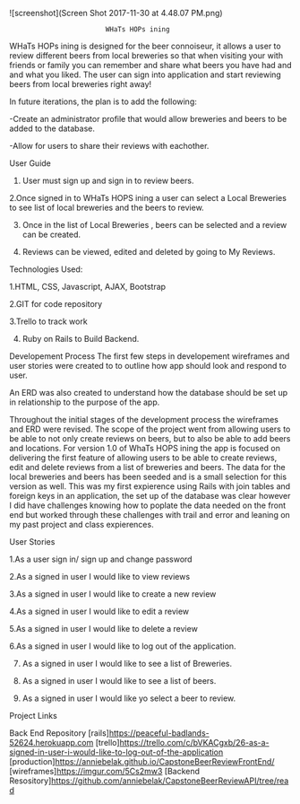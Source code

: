 

![screenshot](Screen Shot 2017-11-30 at 4.48.07 PM.png)

                            WHaTs HOPs ining

WHaTs HOPs ining is designed for the beer connoiseur, it allows a user to review different beers from local
breweries so that when visiting your with friends or family you can remember and share what beers you have had and
and what you liked. The user can sign into application and start reviewing beers from local breweries right away!

In future iterations, the plan is to add the following:

-Create an administrator profile that would allow breweries and beers to be
added to the database.

-Allow for users to share their reviews with eachother.

User Guide
1. User must sign up and sign in to review beers.

2.Once signed in to WHaTs HOPS ining a user can select a Local Breweries to see list
of local breweries and the beers to review.

3. Once in the list of Local Breweries , beers can be selected and a review
can be created.

4. Reviews can be viewed, edited and deleted by going to My Reviews.

Technologies Used:

1.HTML, CSS, Javascript, AJAX, Bootstrap

2.GIT for code repository

3.Trello to track work

4. Ruby on Rails to Build Backend.

Developement Process
The first few steps in developement wireframes and user stories were created to
to outline how app should look and respond to user.

An ERD was also created to understand how the database should be set up in relationship
to the purpose of the app.

Throughout the initial stages of the development process the wireframes and ERD were revised.
The scope of the project went from allowing users to be able to not only create reviews on beers,
but to also be able to add beers and locations. For version 1.0 of WhaTs HOPS ining the app
is focused on delivering the first feature of allowing users to be able to create reviews, edit and
delete reviews from a list of breweries and beers. The data for the local breweries and beers has been
seeded and is a small selection for this version as well. This was my first expierence using Rails with
join tables and foreign keys in an application, the set up of the database was clear however I did have challenges
knowing how to poplate the data needed on the front end but worked through these challenges with trail and error and leaning
on my past project and class expierences.

User Stories

1.As a user sign in/ sign up and change password

2.As a signed in user I would like to view reviews

3.As a signed in user I would like to create a new review

4.As a signed in user I would like to edit a review

5.As a signed in user I would like to delete a review

6.As a signed in user I would like to log out of the application.

7. As a signed in user I would like to see a list of Breweries.

8. As a signed in user I would like to see a list of beers.

9. As a signed in user I would like yo select a beer to review.

Project Links

Back End Repository
[rails]https://peaceful-badlands-52624.herokuapp.com
[trello]https://trello.com/c/bVKACgxb/26-as-a-signed-in-user-i-would-like-to-log-out-of-the-application
[production]https://anniebelak.github.io/CapstoneBeerReviewFrontEnd/
[wireframes]https://imgur.com/5Cs2mw3
[Backend Resository]https://github.com/anniebelak/CapstoneBeerReviewAPI/tree/read
